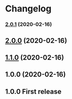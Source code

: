 # Changelog

### [2.0.1](https://github.com/robhowell/pull-request-version-check-action/compare/v2.0.0...v2.0.1) (2020-02-16)

## [2.0.0](https://github.com/robhowell/pull-request-version-check-action/compare/v1.1.0...v2.0.0) (2020-02-16)

## [1.1.0](https://github.com/robhowell/pull-request-version-check-action/compare/v1.0.0...v1.1.0) (2020-02-16)

## 1.0.0 (2020-02-16)

## 1.0.0 First release
